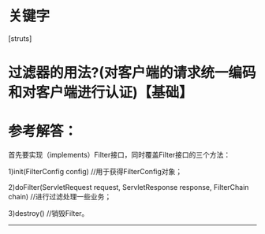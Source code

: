 # 关键字

\[struts\]

# 过滤器的用法?(对客户端的请求统一编码和对客户端进行认证)【基础】

# 参考解答：

首先要实现（implements）Filter接口，同时覆盖Filter接口的三个方法： 

1)init(FilterConfig config) //用于获得FilterConfig对象； 

2)doFilter(ServletRequest request, ServletResponse response, FilterChain chain) //进行过滤处理一些业务； 

3)destroy() //销毁Filter。

---